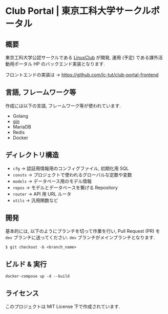 # Club Portal | 東京工科大学サークルポータル

## 概要
東京工科大学公認サークルである [LinuxClub](https://www2.linux.it.teu.ac.jp) が開発, 運用 (予定) である課外活動用ポータル HP のバックエンド実装となります.

フロントエンドの実装は -> https://github.com/lc-tut/club-portal-frontend

## 言語, フレームワーク等
作成には以下の言語, フレームワーク等が使われています.
- Golang
- [gin](https://gin-gonic.com)
- MariaDB
- Redis
- Docker

## ディレクトリ構造
- `cfg` -> 認証用情報用のコンフィグファイル, 初期化用 SQL
- `consts` -> プロジェクトで使われるグローバルな定数や変数
- `models` -> データベース用のモデル情報
- `repos` -> モデルとデータベースを繋げる Repository
- `router` -> API 用 URL ルータ
- `utils` -> 汎用関数など

## 開発
基本的には, 以下のようにブランチを切って作業を行い, Pull Request (PR) を `dev` ブランチに送ってください.
`dev` ブランチがメインブランチとなります.
```shell
$ git checkout -b <branch_name>
```

## ビルド & 実行
`docker-compose up -d --build`

## ライセンス
このプロジェクトは MIT License 下で作成されています.

